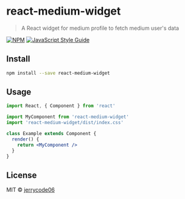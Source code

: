 # react-medium-widget

> A React widget for medium profile to fetch medium user&#x27;s data

[![NPM](https://img.shields.io/npm/v/react-medium-widget.svg)](https://www.npmjs.com/package/react-medium-widget) [![JavaScript Style Guide](https://img.shields.io/badge/code_style-standard-brightgreen.svg)](https://standardjs.com)

## Install

```bash
npm install --save react-medium-widget
```

## Usage

```jsx
import React, { Component } from 'react'

import MyComponent from 'react-medium-widget'
import 'react-medium-widget/dist/index.css'

class Example extends Component {
  render() {
    return <MyComponent />
  }
}
```

## License

MIT © [jerrycode06](https://github.com/jerrycode06)
